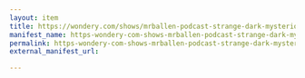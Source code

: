```yaml
---
layout: item
title: https://wondery.com/shows/mrballen-podcast-strange-dark-mysterious-stories/episode/14224-ghost-town/
manifest_name: https-wondery-com-shows-mrballen-podcast-strange-dark-mysterious-stories-episode-14224-ghost-town-
permalink: https-wondery-com-shows-mrballen-podcast-strange-dark-mysterious-stories-episode-14224-ghost-town-
external_manifest_url: 

---
```

<!-- Add an essay or interpretive material below this line,
using HTML or markdown.  Do not modify this file above this line -->
